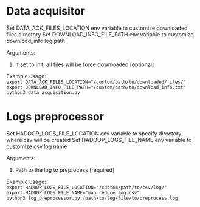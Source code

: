 # Data acquisitor

Set DATA_ACK_FILES_LOCATION env variable to customize downloaded files directory
Set DOWNLOAD_INFO_FILE_PATH env variable to customize download_info log path

Arguments:
1. If set to init, all files will be force downloaded [optional]

Example usage:  
`export DATA_ACK_FILES_LOCATION="/custom/path/to/downloaded/files/"`  
`export DOWNLOAD_INFO_FILE_PATH="/custom/path/to/download_info.txt"`  
`python3 data_acquisition.py`

# Logs preprocessor  
Set HADOOP_LOGS_FILE_LOCATION env variable to specify directory where csv will be created
Set HADOOP_LOGS_FILE_NAME env variable to customize csv log name

Arguments:
1. Path to the log to preprocess [required]

Example usage:  
`export HADOOP_LOGS_FILE_LOCATION="/custom/path/to/csv/log/"`  
`export HADOOP_LOGS_FILE_NAME="map_reduce_log.csv"`  
`python3 log_preprocessor.py /path/to/log/file/to/preprocess.log`